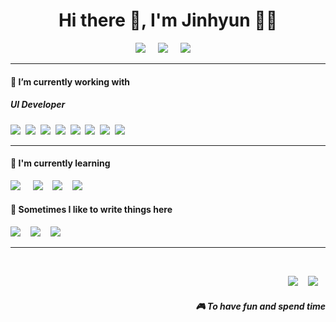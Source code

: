 <h1 align='center'> Hi there 👋, I'm Jinhyun  👩‍💻 </h1>



<p align='center'>
  <a href="https://twitter.com/stefany_vasc"><img src="https://img.shields.io/badge/twitter-%231DA1F2.svg?&style=for-the-badge&logo=twitter&logoColor=white" /></a>&nbsp;&nbsp;&nbsp;&nbsp;
  <a href="https://www.linkedin.com/in/stefanyvasconcelos/"><img src="https://img.shields.io/badge/linkedin-%230077B5.svg?&style=for-the-badge&logo=linkedin&logoColor=white" /></a>&nbsp;&nbsp;&nbsp;&nbsp;
  <a href="mailto:stefany.vasc.sa@gmail.com?subject=Olá%20Stefany"><img src="https://img.shields.io/badge/gmail-%23D14836.svg?&style=for-the-badge&logo=gmail&logoColor=white" /></a>&nbsp;&nbsp;&nbsp;&nbsp;

</p>


<hr>

<h4>🔭  I’m currently working with </h4>

<h5>UI Developer</h5>
<p >
  <img src="https://img.shields.io/badge/html5%20-%23e34f26.svg?&style=for-the-badge&logo=html5&logoColor=white" />&nbsp;&nbsp;<img src="https://img.shields.io/badge/CSS3-1572B6?&style=for-the-badge&logo=css3&logoColor=white" />&nbsp;&nbsp;<img src="https://img.shields.io/badge/JavaScript-F7DF1E?style=for-the-badge&logo=javascript&logoColor=black" />&nbsp;&nbsp;<img src="https://img.shields.io/badge/React-20232A?style=for-the-badge&logo=react&logoColor=61DAFB" />&nbsp;&nbsp;<img src="https://img.shields.io/badge/Bootstrap-563D7C?style=for-the-badge&logo=bootstrap&logoColor=white">&nbsp;&nbsp;<img src="https://img.shields.io/badge/sass%20-%23cc6699.svg?&style=for-the-badge&logo=sass&logoColor=white" />&nbsp;&nbsp;<img src="https://img.shields.io/badge/Sketch-F7B500?style=for-the-badge&logo=sketch&logoColor=white" />&nbsp;&nbsp;<img src="https://img.shields.io/badge/Docker-2496ED?style=for-the-badge&logo=docker&logoColor=white" />&nbsp;&nbsp;
</p>


<hr>

<h4>🌱  I'm currently learning</h4>
<p >
  <img src="https://img.shields.io/badge/TypeScript-007ACC?style=for-the-badge&logo=typescript&logoColor=white" />&nbsp;&nbsp;&nbsp;&nbsp;
  <img src="https://img.shields.io/badge/next.js-000000?style=for-the-badge&logo=next.js&logoColor=white" />&nbsp;&nbsp;&nbsp;
  <img src="https://img.shields.io/badge/tailwindcss-%2338B2AC.svg?style=for-the-badge&logo=tailwind-css&logoColor=white" />&nbsp;&nbsp;&nbsp;
  <img src="https://img.shields.io/badge/Astro-FF5D01.svg?style=for-the-badge&logo=Astro&logoColor=white" />&nbsp;&nbsp;&nbsp;
</p>


<p align='right'>
<h4>💬  Sometimes I like to write things here</h4>
  <a href="https://dev.to/stefanyvasc"><img src="https://img.shields.io/badge/DEV.TO-%230A0A0A.svg?&style=for-the-badge&logo=dev-dot-to&logoColor=white" /></a>&nbsp;&nbsp;&nbsp;
  <a href="https://medium.com/@stefany.vasc.sa"><img src="https://img.shields.io/badge/medium-%2312100E.svg?&style=for-the-badge&logo=medium&logoColor=white" /></a>&nbsp;&nbsp;&nbsp;
  <a href="https://stefanysa.netlify.app/"><img src="https://img.shields.io/badge/-My%20Blog-17bf63?&style=for-the-badge&logo=blog&logoColor=black" /></a>&nbsp;&nbsp;&nbsp;
</p>


<hr>

<br>
<p align="right">
  <a href="https://open.spotify.com/playlist/2w8GYqYdH6ve3g0nGcJcgE?si=7bCl8yynR2Saz4VPR6mDXQ"><img src="https://img.shields.io/badge/spotify-%231ED760.svg?&style=for-the-badge&logo=spotify&logoColor=white" /></a>&nbsp;&nbsp;&nbsp;
  <a href="steamcommunity.com/id/SteVasc/"><img src="https://img.shields.io/badge/Steam-%23000000.svg?&style=for-the-badge&logo=steam&logoColor=white" /></a>&nbsp;&nbsp;&nbsp;
  <h5 align="right">🎮 To have fun and spend time</h5>
</p>
